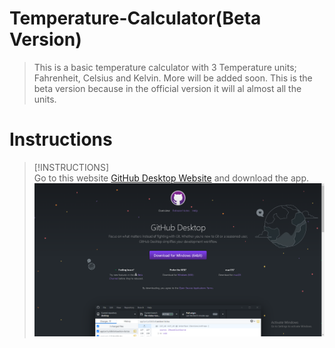 # Temperature-Calculator(Beta Version)
 > This is a basic temperature calculator with 3 Temperature units; Fahrenheit, Celsius and Kelvin. More will be added soon. This is the beta version because in the official version it will al almost all the units.

# Instructions
 > [!INSTRUCTIONS] <br>
 > Go to this website [GitHub Desktop Website](https://desktop.github.com/) and download the app.
 > ![Screenshot of the Website](/Screenshots/Git%20Hub%20Desktop%20Screenshot.PNG)
